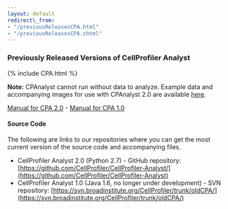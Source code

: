 ```yaml
---
layout: default
redirect\_from:
- "/previousReleasesCPA.html"
- "/previousReleasesCPA.shtml"
---
```


### Previously Released Versions of CellProfiler Analyst

{% include CPA.html %}

**Note:** CPAnalyst cannot run without data to analyze.
 Example data and accompanying images for use with CPAnalyst 2.0 are available [here](/examples#cellprofiler-analyst-example-data-and-properties-file).

[Manual for CPA 2.0](http://d1zymp9ayga15t.cloudfront.net/content/Documentation/cpa2_manual.pdf) - [Manual for CPA 1.0](http://d1zymp9ayga15t.cloudfront.net/content/Documentation/cpa1_manual.pdf)

#### Source Code

The following are links to our repositories where you can get the most current version of the source code and accompanying files.

-   CellProfiler Analyst 2.0 (Python 2.7) - GitHub repository: [https://github.com/CellProfiler/CellProfiler-Analyst/](https://github.com/CellProfiler/CellProfiler-Analyst)
-   CellProfiler Analyst 1.0 (Java 1.6, no longer under development) - SVN repository: [https://svn.broadinstitute.org/CellProfiler/trunk/oldCPA/](https://svn.broadinstitute.org/CellProfiler/trunk/oldCPA/)

<div class="bottom-margin"></div>
